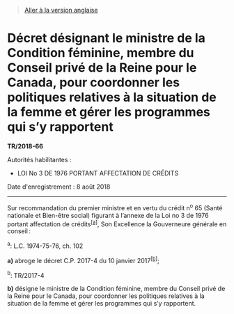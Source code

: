 > [Aller à la version anglaise](/en/Regulations/Statutory%20Instruments/2018/66.md)

# Décret désignant le ministre de la Condition féminine, membre du Conseil privé de la Reine pour le Canada, pour coordonner les politiques relatives à la situation de la femme et gérer les programmes qui s’y rapportent

**TR/2018-66**

Autorités habilitantes : 
- LOI No 3 DE 1976 PORTANT AFFECTATION DE CRÉDITS

Date d'enregistrement : 8 août 2018

----------

Sur recommandation du premier ministre et en vertu du crédit n<sup>o</sup> 65 (Santé nationale et Bien-être social) figurant à l’annexe de la Loi no 3 de 1976 portant affectation de crédits<sup><a href='#nbp_81000-3-1637-F_hq_21320'>[a]</a></sup>, Son Excellence la Gouverneure générale en conseil :

<a name='nbp_81000-3-1637-F_hq_21320'><sup>a</sup></a>: L.C. 1974-75-76, ch. 102<br />

**a)** abroge le décret C.P. 2017-4 du 10 janvier 2017<sup><a href='#nbp_81000-3-1637-F_hq_21321'>[b]</a></sup>;

<a name='nbp_81000-3-1637-F_hq_21321'><sup>b</sup></a>: TR/2017-4<br />



**b)** désigne le ministre de la Condition féminine, membre du Conseil privé de la Reine pour le Canada, pour coordonner les politiques relatives à la situation de la femme et gérer les programmes qui s’y rapportent.




